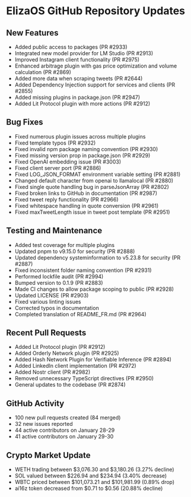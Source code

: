 # ElizaOS GitHub Repository Updates

## New Features
- Added public access to packages (PR #2933)
- Integrated new model provider for LM Studio (PR #2913)
- Improved Instagram client functionality (PR #2975)
- Enhanced arbitrage plugin with gas price optimization and volume calculation (PR #2869)
- Added more data when scraping tweets (PR #2644)
- Added Dependency Injection support for services and clients (PR #2855)
- Added missing plugins in package.json (PR #2947)
- Added Lit Protocol plugin with more actions (PR #2912)

## Bug Fixes
- Fixed numerous plugin issues across multiple plugins
- Fixed template typos (PR #2932)
- Fixed invalid npm package naming convention (PR #2930)
- Fixed missing version prop in package.json (PR #2929)
- Fixed OpenAI embedding issue (PR #3003)
- Fixed client server port (PR #2886)
- Fixed LOG_JSON_FORMAT environment variable setting (PR #2881)
- Changed default character from openai to llamalocal (PR #2880)
- Fixed single quote handling bug in parseJsonArray (PR #2802)
- Fixed broken links to GitHub in documentation (PR #2987)
- Fixed tweet reply functionality (PR #2966)
- Fixed whitespace handling in quote conversion (PR #2961)
- Fixed maxTweetLength issue in tweet post template (PR #2951)

## Testing and Maintenance
- Added test coverage for multiple plugins
- Updated pnpm to v9.15.0 for security (PR #2888)
- Updated dependency systeminformation to v5.23.8 for security (PR #2887)
- Fixed inconsistent folder naming convention (PR #2931)
- Performed lockfile audit (PR #2994)
- Bumped version to 0.1.9 (PR #2883)
- Made CI changes to allow package scoping to public (PR #2928)
- Updated LICENSE (PR #2903)
- Fixed various linting issues
- Corrected typos in documentation
- Completed translation of README_FR.md (PR #2964)

## Recent Pull Requests
- Added Lit Protocol plugin (PR #2912)
- Added Orderly Network plugin (PR #2925)
- Added Hash Network Plugin for Verifiable Inference (PR #2894)
- Added LinkedIn client implementation (PR #2972)
- Added Nostr client (PR #2982)
- Removed unnecessary TypeScript directives (PR #2950)
- General updates to the codebase (PR #2874)

## GitHub Activity
- 100 new pull requests created (84 merged)
- 32 new issues reported
- 44 active contributors on January 28-29
- 41 active contributors on January 29-30

## Crypto Market Update
- WETH trading between $3,076.30 and $3,180.26 (3.27% decline)
- SOL valued between $226.94 and $234.94 (3.40% decrease)
- WBTC priced between $101,073.21 and $101,981.99 (0.89% drop)
- ai16z token decreased from $0.71 to $0.56 (20.88% decline)